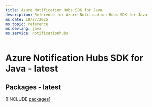 ```yaml
---
title: Azure Notification Hubs SDK for Java
description: Reference for Azure Notification Hubs SDK for Java
ms.date: 10/27/2025
ms.topic: reference
ms.devlang: java
ms.service: notificationhubs
---
```

# Azure Notification Hubs SDK for Java - latest
## Packages - latest
[!INCLUDE [packages](notification-hubs-index.md)]